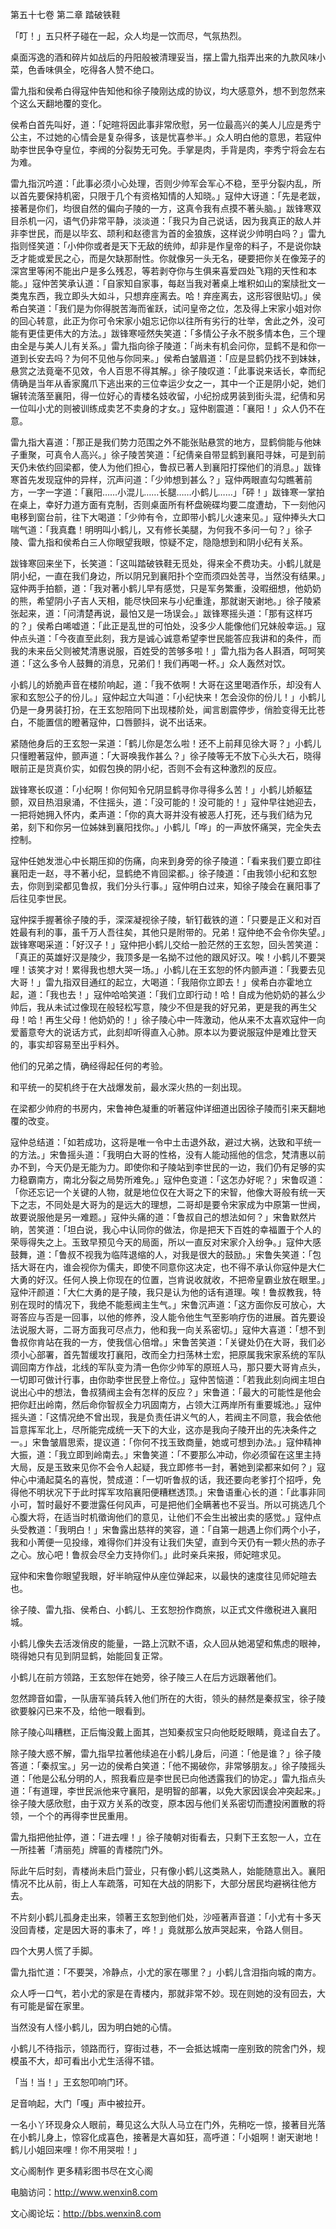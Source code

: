第五十七卷 第二章 踏破铁鞋

「叮！」五只杯子碰在一起，众人均是一饮而尽，气氛热烈。

桌面泻逸的酒和碎片如战后的丹阳般被清理妥当，摆上雷九指弄出来的九款风味小菜，色香味俱全，吃得各人赞不绝口。

雷九指和侯希白得寇仲告知他和徐子陵刚达成的协议，均大感意外，想不到忽然来个这么天翻地覆的变化。

侯希白首先叫好，道：「妃暄将因此事非常欣慰，另一位最高兴的美人儿应是秀宁公主，不过她的心情会是复杂得多，该是忧喜参半。」众人明白他的意思，若寇仲助李世民争夺皇位，李阀的分裂势无可免。手掌是肉，手背是肉，李秀宁将会左右为难。

雷九指沉吟道：「此事必须小心处理，否则少帅军会军心不稳，至乎分裂内乱，所以首先要保持机密，只限于几个有资格知情的人知晓。」寇仲大讶道：「先是老跋，接著是你们，均很自然的偏向子陵的一方，这真令我有点摸不著头脑。」跋锋寒双目杀机一闪，语气仍非常平静，淡淡道：「我只为自己说话，因为我真正的敌人并非李世民，而是以毕玄、颉利和赵德言为首的金狼族，这样说少帅明白吗？」雷九指则怪笑道：「小仲你或者是天下无敌的统帅，却非是作皇帝的料子，不是说你缺乏才能或爱民之心，而是欠缺那耐性。你就像另一头无名，硬要把你关在像笼子的深宫里等闲不能出户是多么残忍，等若剥夺你与生俱来喜爱四处飞翔的天性和本能。」寇仲苦笑承认道：「自家知自家事，每赵当我对著桌上堆积如山的案牍批文一类鬼东西，我立即头大如斗，只想弃座离去。哈！弃座离去，这形容很贴切。」侯希白笑道：「我们是为你得脱苦海而雀跃，试问皇帝之位，怎及得上宋家小姐对你的回心转意，此正为你可令宋家小姐忘记你以往所有劣行的壮举，舍此之外，没可能有更佳更伟大的方法。」跋锋寒哑然失笑道：「多情公子永不脱多情本色，三个理由全是与美人儿有关系。」雷九指向徐子陵道：「尚未有机会问你，显鹤不是和你一道到长安去吗？为何不见他与你同来。」侯希白皱眉道：「应是显鹤仍找不到妹妹，悬赏之法竟毫不见效，令人百思不得其解。」徐子陵叹道：「此事说来话长，幸而纪倩确是当年从香家魔爪下逃出来的三位幸运少女之一，其中一个正是阴小妃，她们辗转流落至襄阳，得一位好心的青楼名妓收留，小纪扮成男装到街头混，纪倩和另一位叫小尤的则被训练成卖艺不卖身的才女。」寇仲剧震道：「襄阳！」众人仍不在意。

雷九指大喜道：「那正是我们势力范围之外不能张贴悬赏的地方，显鹤倘能与他妹子重聚，可真令人高兴。」徐子陵苦笑道：「纪倩亲自带显鹤到襄阳寻妹，可是到前天仍未依约回梁都，使人为他们担心，鲁叔已著人到襄阳打探他们的消息。」跋锋寒首先发现寇仲的异样，沉声问道：「少帅想到甚么？」寇仲两眼直勾勾瞧著前方，一字一字道：「襄阳……小混儿……长腿……小鹤儿……」「砰！」跋锋寒一掌拍在桌上，幸好力道方面有克制，否则桌面所有杯盘碗碟均要二度遭劫，下一刻他闪电移到窗台前，往下大喝道：「少帅有令，立即带小鹤儿火速来见。」寇仲捧头大口喘气道：「我真蠢！明明叫小鹤儿，又有修长美腿，为何我不多问一句？」徐子陵、雷九指和侯希白三人你眼望我眼，惊疑不定，隐隐想到和阴小纪有关系。

跋锋寒回来坐下，长笑道：「这叫踏破铁鞋无觅处，得来全不费功夫。小鹤儿就是阴小纪，一直在我们身边，所以阴兄到襄阳扑个空而须四处苦寻，当然没有结果。」寇仲两手拍额，道：「我对著小鹤儿早有感觉，只是军务繁重，没暇细想，他奶奶的熊，希望阴小子吉人天相，能尽快回来与小纪重逢，那就谢天谢地。」徐子陵紧张起来，道：「问清楚再说，最怕又是一场误会。」跋锋寒摇头道：「那有这样巧的？」侯希白唏嘘道：「此正是乱世的可怕处，没多少人能像他们兄妹般幸运。」寇仲点头道：「今夜直至此刻，我方是诚心诚意希望李世民能答应我讲和的条件，而我的未来岳父则被梵清惠说服，百姓受的苦够多啦！」雷九指为各人斟酒，呵呵笑道：「这么多令人鼓舞的消息，兄弟们！我们再喝一杯。」众人轰然对饮。

小鹤儿的娇脆声音在楼阶响起，道：「我不依啊！大哥在这里喝酒作乐，却没有人家和玄恕公子的份儿。」寇仲起立大叫道：「小纪快来！怎会没你的份儿！」小鹤儿仍是一身男装打扮，在王玄恕陪同下出现楼阶处，闻言剧震停步，俏脸变得无比苍白，不能置信的瞪著寇仲，口唇颤抖，说不出话来。

紧随他身后的王玄恕一呆道：「鹤儿你是怎么啦！还不上前拜见徐大哥？」小鹤儿只懂瞪著寇仲，颤声道：「大哥唤我作甚么？」徐子陵等无不放下心头大石，晓得眼前正是货真价实，如假包换的阴小纪，否则不会有这种激烈的反应。

跋锋寒长叹道：「小纪啊！你何知令兄阴显鹤寻你寻得多么苦！」小鹤儿娇躯猛颤，双目热泪泉涌，不住摇头，道：「没可能的！没可能的！」寇仲早往她迎去，一把将她拥入怀内，柔声道：「你的真大哥并没有被恶人打死，还与我们结为兄弟，刻下和你另一位姊妹到襄阳找你。」小鹤儿「哗」的一声放怀痛哭，完全失去控制。

寇仲任她发泄心中长期压抑的伤痛，向来到身旁的徐子陵道：「看来我们要立即往襄阳走一赵，寻不著小纪，显鹤绝不肯回梁都。」徐子陵道：「由我领小纪和玄恕去，你则到梁都见鲁叔，我们分头行事。」寇仲明白过来，知徐子陵会在襄阳事了后往见李世民。

寇仲探手握著徐子陵的手，深深凝视徐子陵，斩钉截铁的道：「只要是正义和对百姓最有利的事，虽千万人吾往矣，其他只是附带的。兄弟！寇仲绝不会令你失望。」跋锋寒喝采道：「好汉子！」寇仲把小鹤儿交给一脸茫然的王玄恕，回头苦笑道：「真正的英雄好汉是陵少，我顶多是一名拗不过他的跟风好汉。唉！小鹤儿不要哭哩！该笑才对！累得我也想大哭一场。」小鹤儿在王玄恕的怀内颤声道：「我要去见大哥！」雷九指双目通红的起立，大喝道：「我陪你立即去！」侯希白亦霍地立起，道：「我也去！」寇仲哈哈笑道：「我们立即行动！哈！自成为他奶奶的甚么少帅后，我从未试过像现在般轻松写意，陵少不但是我的好兄弟，更是我的再生父母！哈！再生父母！他奶奶的！」徐子陵心中一阵激动，他从来不太喜欢寇仲一向爱蓄意夸大的说话方式，此刻却听得直入心肺。原本以为要说服寇仲是难比登天的，事实却容易至出乎料外。

他们的兄弟之情，确经得起任何的考验。

和平统一的契机终于在大战爆发前，最水深火热的一刻出现。

在梁都少帅府的书房内，宋鲁神色凝重的听著寇仲详细道出因徐子陵而引来天翻地覆的改变。

寇仲总结道：「如若成功，这将是唯一令中土击退外敌，避过大祸，达致和平统一的方法。」宋鲁摇头道：「我明白大哥的性格，没有人能动摇他的信念，梵清惠以前办不到，今天仍是无能为力。即使你和子陵站到李世民的一边，我们仍有足够的实力稳霸南方，南北分裂之局势所难免。」寇仲色变道：「这怎办好呢？」宋鲁叹道：「你还忘记一个关键的人物，就是地位仅在大哥之下的宋智，他像大哥般有统一天下之志，不同处是大哥为的是远大的理想，二哥却是要令宋家成为中原第一世阀，故要说服他是另一难题。」寇仲头痛的道：「鲁叔自己的想法如何？」宋鲁默然片晌，苦笑道：「坦白说，我心中认同你的做法，你是把天下百姓的幸福置于个人的荣辱得失之上。玉致早预见今天的局面，所以一直反对宋家介入纷争。」寇仲大感鼓舞，道：「鲁叔不视我为临阵退缩的人，对我是很大的鼓励。」宋鲁失笑道：「包括大哥在内，谁会视你为儒夫，即使不同意你这决定，也不得不承认你寇仲是大仁大勇的好汉。任何人换上你现在的位置，岂肯说收就收，不把帝皇霸业放在眼里。」寇仲汗颜道：「大仁大勇的是子陵，我只是认为他的话有道理。唉！鲁叔教我，特别在现时的情况下，我绝不能惹阀主生气。」宋鲁沉声道：「这方面你反可放心，大哥答应与否是一回事，以他的修养，没人能令他生气至影响疗伤的进展。首先要设法说服大哥，二哥方面我可尽点力，他和我一向关系密切。」寇仲大喜道：「想不到鲁叔你肯站在我的一方，使我信心倍增。」宋鲁苦笑道：「关键处仍在大哥，我们必须小心部署，首先暂缓攻打襄阳，改而全力扫荡林士宏，把原属我宋家系统的军队调回南方作战，北线的军队变为清一色你少帅军的原班人马，那只要大哥肯点头，一切即可做计行事，由你助李世民登上帝位。」寇仲苦恼道：「若我此刻向阀主坦白说出心中的想法，鲁叔猜阀主会有怎样的反应？」宋鲁道：「最大的可能性是他会把你赶出岭南，然后命你智叔全力巩固南方，占领大江两岸所有重要城池。」寇仲摇头道：「这情况绝不曾出现，我是负责任讲义气的人，若阀主不同意，我会依他旨意挥军北上，尽所能完成统一天下的大业，这亦是我向子陵开出的先决条件之一。」宋鲁皱眉思索，提议道：「你何不找玉致商量，她或可想到办法。」寇仲精神大振，道：「我立即到岭南去。」宋鲁笑道：「不要那么冲动，你必须留在这里主持大局，反是玉致来见你不会令人起疑，我立即修书一封，著她到梁都来如何？」寇仲心中涌起莫名的喜悦，赞成道：「一切听鲁叔的话，我还要向老爹打个招呼，免得他不明状况下于此时挥军攻陷襄阳便糟糕透顶。」宋鲁语重心长的道：「此事非同小可，暂时最好不要泄露任何风声，可是把他们全瞒著也不妥当。所以可挑选几个心腹大将，在适当时机徵询他们的意见，让他们不会生出被出卖的感觉。」寇仲点头受教道：「我明白！」宋鲁露出慈祥的笑容，道：「自第一趟遇上你们两个小子，我和小菁便一见投缘，难得你们并没有让我们失望，直到今天仍有一颗火热的赤子之心。放心吧！鲁叔会尽全力支持你们。」此时亲兵来报，师妃暄求见。

寇仲和宋鲁你眼望我眼，好半晌寇仲从座位弹起来，以最快的速度往见师妃暄去也。

徐子陵、雷九指、侯希白、小鹤儿、王玄恕扮作商旅，以正式文件缴税进入襄阳城。

小鹤儿像失去活泼俏皮的能量，一路上沉默不语，众人回从她渴望和焦虑的眼神，晓得她只有见到阴显鹤，始能回复正常。

小鹤儿在前方领路，王玄恕伴在她旁，徐子陵三人在后方远跟著他们。

忽然蹄音如雷，一队唐军骑兵转入他们所在的大街，领头的赫然是秦叔宝，徐子陵欲要躲闪已来不及，给他一眼看到。

除子陵心叫糟糕，正后悔没戴上面其，岂知秦叔宝只向他眨眨眼睛，竟迳自去了。

除子陵大惑不解，雷九指早拉著他续追在小鹤儿身后，问道：「他是谁？」徐子陵答道：「秦叔宝。」另一边的侯希白笑道：「他不揭破你，非常够朋友。」徐子陵摇头道：「他是公私分明的人，照我看应是李世民已向他透露我们的协定。」雷九指点头道：「有道理，李世民派他来守襄阳，是明智的部署，以免大家因误会冲突起来。」徐子陵大感欣慰，由于双方关系的改变，原本因与他们关系密切而遭投闲置散的将领，一个个的再得李世民重用。

雷九指把他扯停，道：「进去哩！」徐子陵朝对街看去，只剩下王玄恕一人，立在一所挂著「清丽苑」牌匾的青楼院门外。

际此午后时刻，青楼尚未启门营业，只有像小鹤儿这类熟人，始能随意出入。襄阳情况不比从前，街上人车疏落，可知在大战的阴影下，大部分居民均避祸往他方去。

不片刻小鹤儿孤身走出来，领著王玄恕到他们处，沙哑著声音道：「小尤有十多天没回青楼，定是因大哥的事未了，哗！」竟就那么放声哭起来，令路人侧目。

四个大男人慌了手脚。

雷九指忙道：「不要哭，冷静点，小尤的家在哪里？」小鹤儿含泪指向城的南方。

众人呼一口气，若小尤的家是在青楼内，那就非常不妙。现在则她的没有回去，大有可能是留在家里。

当然没有人怪小鹤儿，因为明白她的心情。

小鹤儿不待指示，领路而行，穿街过巷，不一会抵达城南一座别致的院舍门外，规模虽不大，却可看出小尤生活得不错。

「当！当！」王玄恕叩响门环。

足音响起，大门「嘎」声中被拉开。

一名小丫环现身众人眼前，蓦见这么大队人马立在门外，先稍吃一惊，接著目光落在小鹤儿身上，惊容化成喜色，接著是大喜如狂，高呼道：「小姐啊！谢天谢地！鹤儿小姐回来哩！你不用哭啦！」

文心阁制作 更多精彩图书尽在文心阁

电脑访问：http://www.wenxin8.com

文心阁论坛：http://bbs.wenxin8.com